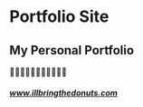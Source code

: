 # Portfolio Site

## My Personal Portfolio
:doughnut::doughnut::doughnut::doughnut::doughnut::doughnut::doughnut::doughnut::doughnut::doughnut::doughnut:
##### www.illbringthedonuts.com


